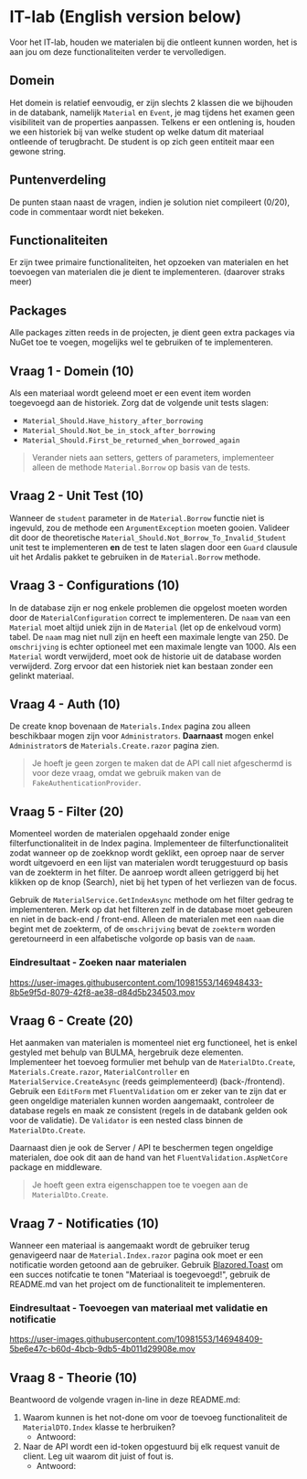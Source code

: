 # IT-lab (English version below)
Voor het IT-lab, houden we materialen bij die ontleent kunnen worden, het is aan jou om deze functionaliteiten verder te vervolledigen.

## Domein
Het domein is relatief eenvoudig, er zijn slechts 2 klassen die we bijhouden in de databank, namelijk `Material` en `Event`, je mag tijdens het examen geen visibiliteit van de properties aanpassen. Telkens er een ontlening is, houden we een historiek bij van welke student op welke datum dit materiaal ontleende of terugbracht. De student is op zich geen entiteit maar een gewone string.

## Puntenverdeling
De punten staan naast de vragen, indien je solution niet compileert (0/20), code in commentaar wordt niet bekeken.

## Functionaliteiten
Er zijn twee primaire functionaliteiten, het opzoeken van materialen en het toevoegen van materialen die je dient te implementeren. (daarover straks meer)

## Packages
Alle packages zitten reeds in de projecten, je dient geen extra packages via NuGet toe te voegen, mogelijks wel te gebruiken of te implementeren.

## Vraag 1 - Domein (10)
Als een materiaal wordt geleend moet er een event item worden toegevoegd aan de historiek. Zorg dat de volgende unit tests slagen:
- `Material_Should.Have_history_after_borrowing`
- `Material_Should.Not_be_in_stock_after_borrowing`
- `Material_Should.First_be_returned_when_borrowed_again`
> Verander niets aan setters, getters of parameters, implementeer alleen de methode `Material.Borrow` op basis van de tests.

## Vraag 2 - Unit Test (10)
Wanneer de `student` parameter in de `Material.Borrow` functie niet is ingevuld, zou de methode een `ArgumentException` moeten gooien. Valideer dit door de theoretische `Material_Should.Not_Borrow_To_Invalid_Student` unit test te implementeren **en** de test te laten slagen door een `Guard` clausule uit het Ardalis pakket te gebruiken in de `Material.Borrow` methode.

## Vraag 3 - Configurations (10)
In de database zijn er nog enkele problemen die opgelost moeten worden door de `MaterialConfiguration` correct te implementeren. De `naam` van een `Material` moet altijd uniek zijn in de `Material` (let op de enkelvoud vorm) tabel. De `naam` mag niet null zijn en heeft een maximale lengte van 250. De `omschrijving` is echter optioneel met een maximale lengte van 1000. Als een `Material` wordt verwijderd, moet ook de historie uit de database worden verwijderd. Zorg ervoor dat een historiek niet kan bestaan zonder een gelinkt materiaal.

## Vraag 4 - Auth (10)
De create knop bovenaan de `Materials.Index` pagina zou alleen beschikbaar mogen zijn voor `Administrators`. **Daarnaast** mogen enkel `Administrator`s de `Materials.Create.razor` pagina zien.
> Je hoeft je geen zorgen te maken dat de API call niet afgeschermd is voor deze vraag, omdat we gebruik maken van de `FakeAuthenticationProvider`.

## Vraag 5 - Filter (20)
Momenteel worden de materialen opgehaald zonder enige filterfunctionaliteit in de Index pagina. Implementeer de filterfunctionaliteit zodat wanneer op de zoekknop wordt geklikt, een oproep naar de server wordt uitgevoerd en een lijst van materialen wordt teruggestuurd op basis van de zoekterm in het filter. De aanroep wordt alleen getriggerd bij het klikken op de knop (Search), niet bij het typen of het verliezen van de focus.

Gebruik de `MaterialService.GetIndexAsync` methode om het filter gedrag te implementeren. Merk op dat het filteren zelf in de database moet gebeuren en niet in de back-end / front-end. Alleen de materialen met een `naam` die begint met de zoekterm, of de `omschrijving` bevat de `zoekterm` worden geretourneerd in een alfabetische volgorde op basis van de `naam`.

### Eindresultaat -  Zoeken naar materialen
https://user-images.githubusercontent.com/10981553/146948433-8b5e9f5d-8079-42f8-ae38-d84d5b234503.mov

## Vraag 6 - Create (20)
Het aanmaken van materialen is momenteel niet erg functioneel, het is enkel gestyled met behulp van BULMA, hergebruik deze elementen. Implementeer het toevoeg formulier met behulp van de `MaterialDto.Create`, `Materials.Create.razor`, `MaterialController` en `MaterialService.CreateAsync` (reeds geimplementeerd) (back-/frontend). Gebruik een `EditForm` met `FluentValidation` om er zeker van te zijn dat er geen ongeldige materialen kunnen worden aangemaakt, controleer de database regels en maak ze consistent (regels in de databank gelden ook voor de validatie). De `Validator` is een nested class binnen de `MaterialDto.Create`.

Daarnaast dien je ook de Server / API te beschermen tegen ongeldige materialen, doe ook dit aan de hand van het `FluentValidation.AspNetCore` package en middleware.

> Je hoeft geen extra eigenschappen toe te voegen aan de `MaterialDto.Create`.


## Vraag 7 - Notificaties (10)
Wanneer een materiaal is aangemaakt wordt de gebruiker terug genavigeerd naar de `Material.Index.razor` pagina ook moet er een notificatie worden getoond aan de gebruiker. Gebruik [Blazored.Toast](https://github.com/Blazored/Toast) om een succes notifcatie te tonen "Materiaal is toegevoegd!", gebruik de README.md van het project om de functionaliteit te implementeren.

### Eindresultaat -  Toevoegen van materiaal met validatie en notificatie
https://user-images.githubusercontent.com/10981553/146948409-5be6e47c-b60d-4bcb-9db5-4b011d29908e.mov

## Vraag 8 - Theorie (10)
Beantwoord de volgende vragen in-line in deze README.md:
1. Waarom kunnen is het not-done om voor de toevoeg functionaliteit de `MaterialDTO.Index` klasse te herbruiken? 
   - Antwoord:
3. Naar de API wordt een id-token opgestuurd bij elk request vanuit de client. Leg uit waarom dit juist of fout is.
   - Antwoord:
